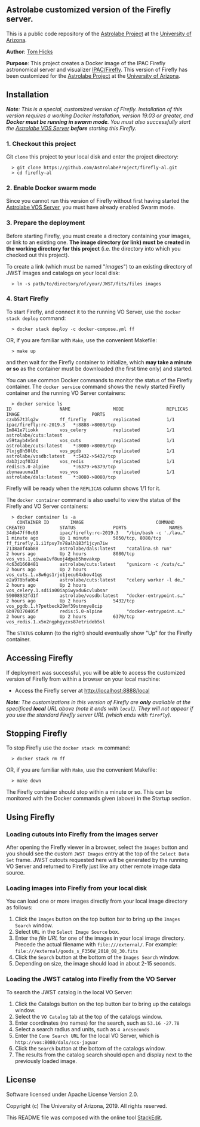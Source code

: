 ﻿
## Astrolabe customized version of the Firefly server.

This is a public code repository of the [Astrolabe Project](http://astrolabe.arizona.edu/) at the [University of Arizona](http://www.arizona.edu).

**Author**: [Tom Hicks](https://github.com/hickst)

**Purpose**: This project creates a Docker image of the IPAC Firefly astronomical server and visualizer [IPAC/Firefly](https://github.com/Caltech-IPAC/firefly). This version of Firefly has been customized for the [Astrolabe Project](http://astrolabe.arizona.edu/) at the [University of Arizona](http://www.arizona.edu).

## Installation

***Note**: This is a special, customized version of Firefly. Installation of this version requires a working Docker installation, version 19.03 or greater, and **Docker must be running in swarm mode**. You must also successfully start the [Astrolabe VOS Server](https://github.com/AstrolabeProject/vos.git) **before** starting this Firefly.*

### 1. Checkout this project

Git `clone` this project to your local disk and enter the project directory:
```
  > git clone https://github.com/AstrolabeProject/firefly-al.git
  > cd firefly-al
```

### 2. Enable Docker swarm mode

Since you cannot run this version of Firefly without first having started the [Astrolabe VOS Server](https://github.com/AstrolabeProject/vos.git), you must have already enabled Swarm mode.


### 3. Prepare the deployment

Before starting Firefly, you must create a directory containing your images, or link to an existing one. **The image directory (or link) must be created in the working directory for this project** (i.e. the directory into which you checked out this project).

To create a link (which must be named "*images*") to an existing directory of JWST images and catalogs on your local disk:
```
  > ln -s path/to/directory/of/your/JWST/fits/files images
```

### 4. Start Firefly

To start Firefly, and connect it to the running VO Server, use the `docker stack deploy` command:
```
  > docker stack deploy -c docker-compose.yml ff
```
OR, if you are familiar with `Make`, use the convenient Makefile:
```
  > make up
```
and then wait for the Firefly container to initialize, which **may take a minute or so** as the container must be downloaded (the first time only) and started.

You can use common Docker commands to monitor the status of the Firefly container. The `docker service` command shows the newly started Firefly container and the running VO Server containers:
```
  > docker service ls
ID                  NAME                MODE                REPLICAS            IMAGE                           PORTS
czxb57t3lg2w        ff_firefly          replicated          1/1                 ipac/firefly:rc-2019.3   *:8888->8080/tcp
1m841e7liokk        vos_celery          replicated          1/1                 astrolabe/cuts:latest
v59tayb4v5n0        vos_cuts            replicated          1/1                 astrolabe/cuts:latest    *:8000->8000/tcp
7lxjg8h50l0c        vos_pgdb            replicated          1/1                 astrolabe/vosdb:latest   *:5432->5432/tcp
dab3jzqf032d        vos_redis           replicated          1/1                 redis:5.0-alpine         *:6379->6379/tcp
zbynaauuna18        vos_vos             replicated          1/1                 astrolabe/dals:latest    *:8080->8080/tcp
```
Firefly will be ready when the `REPLICAS` column shows 1/1 for it.

The `docker container` command is also useful to view the status of the Firefly and VO Server containers:
```
  > docker container ls -a
    CONTAINER ID        IMAGE                           COMMAND                  CREATED             STATUS              PORTS                NAMES
34db47ff0c69        ipac/firefly:rc-2019.3   "/bin/bash -c './lau…"   1 minute ago        Up 1 minute         5050/tcp, 8080/tcp   ff_firefly.1.i1fpsy7n78alh183f1jcyn7iw
7138a0f4ab88        astrolabe/dals:latest    "catalina.sh run"        2 hours ago         Up 2 hours          8080/tcp             vos_vos.1.qiwaa1vf8uoj4dpab5hovakxp
4c63d1668481        astrolabe/cuts:latest    "gunicorn -c /cuts/c…"   2 hours ago         Up 2 hours                               vos_cuts.1.v8w6gs1rjo1jecu64xbov41qs
e2a970bfa0b4        astrolabe/cuts:latest    "celery worker -l de…"   2 hours ago         Up 2 hours                               vos_celery.1.sdiia00iapiwyxdu6cvlubsar
59008932fd1f        astrolabe/vosdb:latest   "docker-entrypoint.s…"   2 hours ago         Up 2 hours          5432/tcp             vos_pgdb.1.h7petbeck29mf39stnoye8cip
6b970370405f        redis:5.0-alpine         "docker-entrypoint.s…"   2 hours ago         Up 2 hours          6379/tcp             vos_redis.1.x5n2ngphgyzxs87etrideb5sl
```
The `STATUS` column (to the right) should eventually show "Up" for the Firefly container.


## Accessing Firefly

If deployment was successful, you will be able to access the customized version of Firefly from within a browser on your local machine:

  - Access the Firefly server at [http://localhost:8888/local](http://localhost:8888/local)

***Note**: The customizations in this version of Firefly are **only** available at the specificed **local** URL above (note it ends with `local`). They will not appear if you use the standard Firefly server URL (which ends with `firefly`).*


## Stopping Firefly

To stop Firefly use the `docker stack rm` command:
```
  > docker stack rm ff
```
OR, if you are familiar with `Make`, use the convenient Makefile:
```
  > make down
```
The Firefly container should stop within a minute or so. This can be monitored with the Docker commands given (above) in the Startup section.


## Using Firefly

### Loading cutouts into Firefly from the images server

After opening the Firefly viewer in a browser, select the `Images` button and you should see the
custom `JWST Images` entry at the top of the `Select Data Set` frame. JWST cutouts requested
here will be generated by the running VO Server and returned to Firefly just like any other
remote image data source.

### Loading images into Firefly from your local disk

You can load one or more images directly from your local image directory as follows:

 1. Click the `Images` button on the top button bar to bring up the `Images Search` window.
 2. Select `URL` in the `Select Image Source` box.
 3. Enter the *file URL* for one of the images in your local image directory. Precede the actual filename with `file:///external/`. For example: `file:///external/goods_s_F356W_2018_08_30.fits`
 4. Click the `Search` button at the bottom of the `Images Search` window.
 5. Depending on size, the image should load in about 2-15 seconds.

### Loading the JWST catalog into Firefly from the VO Server

To search the JWST catalog in the local VO Server:

 1. Click the Catalogs button on the top button bar to bring up the catalogs window.
 2. Select the `VO Catalog` tab at the top of the catalogs window.
 3. Enter coordinates (no names) for the search, such as `53.16 -27.78`
 4. Select a search radius and units, such as `4 arcseconds`
 5. Enter the `Cone Search URL` for the local VO Server, which is `http://vos:8080/dals/scs-jaguar`
 6. Click the `Search` button at the bottom of the catalogs window.
 7. The results from the catalog search should open and display next to the previously loaded image.

## License

Software licensed under Apache License Version 2.0.

Copyright (c) The University of Arizona, 2019. All rights reserved.

This README file was composed with the online tool [StackEdit](https://stackedit.io/).
